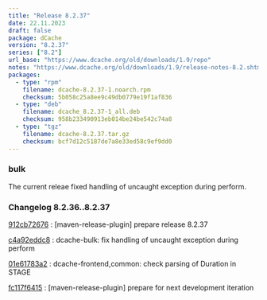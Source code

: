 ```yaml
---
title: "Release 8.2.37"
date: 22.11.2023
draft: false
package: dCache
version: "8.2.37"
series: ["8.2"]
url_base: "https://www.dcache.org/old/downloads/1.9/repo"
notes: "https://www.dcache.org/old/downloads/1.9/release-notes-8.2.shtml"
packages:
  - type: "rpm"
    filename: dcache-8.2.37-1.noarch.rpm
    checksum: 5b058c25a8ee9c49db0779e19f1af836
  - type: "deb"
    filename: dcache_8.2.37-1_all.deb
    checksum: 958b233490913eb014be24be542c74a8
  - type: "tgz"
    filename: dcache-8.2.37.tar.gz
    checksum: bcf7d12c5187de7a8e33ed58c9ef9dd0
---
```


### bulk

The current releae  fixed handling of uncaught exception during perform.


### Changelog 8.2.36..8.2.37

<!-- git log 8.2.36..8.2.37 -no-merges -format='[%h](https://github.com/dcache/dcache/commit/%H)%n:   %s%n' -->

[912cb72676](https://github.com/dcache/dcache/commit/912cb72676885379fcfe3874449471efdef4df06)
:   [maven-release-plugin] prepare release 8.2.37

[c4a92eddc8](https://github.com/dcache/dcache/commit/c4a92eddc875620a5c2439033a2587f8559573fe)
:   dcache-bulk:  fix handling of uncaught exception during perform

[01e61783a2](https://github.com/dcache/dcache/commit/01e61783a2df7cf532c5b6d42659bd58fb60fa6e)
:   dcache-frontend,common:  check parsing of Duration in STAGE

[fc117f6415](https://github.com/dcache/dcache/commit/fc117f64150633638af9119fccef22ca5fad06cd)
:   [maven-release-plugin] prepare for next development iteration

